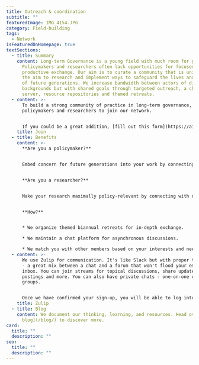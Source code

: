 ```yaml
---
title: Outreach & coordination
subtitle: ""
featuredImage: IMG_4154.JPG
category: Field-building
tags:
  - Network
isFeaturedOnHomepage: true
textSections:
  - title: Summary
    content: Long-term Governance is a young field with much room for growth.
      Policymakers and researchers often lack opportunities for focused and
      productive exchange. Our aim is to curate a community that is united in
      the aim to research and implement ways to safeguard the lives and freedom
      of future generations. We increase bandwidth between actors of different
      backgrounds but with shared goals through targeted outreach, a chat
      server, resource repositories and themed retreats.
  - content: >-
      To build a strong community of practice in long-term governance, we invite
      policymakers and researchers to join our network. 


      If you could be a great addition, [fill out this form](https://airtable.com/shrdAb3PgjzY49EeZ) and we'll be in touch.
    title: Join
  - title: Benefits
    content: >-
      **Are you a policymaker?**


      Embed concern for future generations into your work by connecting with other policymakers and leading scholars in the fields of decision-making, global catastrophic risks and Longtermism to exchange best practices and stay up to date.


      **Are you a researcher?**


      Make your research maximally policy-relevant by connecting with decision-makers and potential collaborators.


      **How?**


      * We organize themed biannual retreats for in-depth exchange.

      * We maintain a chat platform for asynchronous discussions.

      * We match you with other members based on your interests and needs.
  - content: >-
      We use Zulip for communication. It's like Slack but with proper threading
      - a great mix between a chat and a forum that won't flood your email
      inbox. You can join streams for topical discussions, share updates, job
      postings and more. You can also have private chats - one-on-one or in
      groups.


      Once we have confirmed your sign-up, you will be able to log into [longtermgov.zulipchat.com](https://longtermgov.zulipchat.com/) via your browser or [the app for your phone](https://play.google.com/store/apps/details?id=com.zulipmobile).
    title: Zulip
  - title: Blog
    content: We document our thinking, learning, and resources. Head over to [our
      blog](/blog/) to discover more.
card:
  title: ""
  description: ""
seo:
  title: ""
  description: ""
---
```

